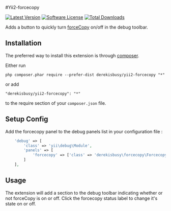 #Yii2-forcecopy

[![Latest Version](https://img.shields.io/github/release/derekisbusy/forcecopy.svg?style=plastic)]()
[![Software License](https://img.shields.io/badge/license-BSD-brightgreen.svg?style=flat-square)](LICENSE.md)
[![Total Downloads](https://img.shields.io/packagist/dt/derekisbusy/yii2-forcecopy.svg?style=flat-square)](https://packagist.org/packages/derekisbusy/yii2-forcecopy)


Adds a button to quickly turn [forceCopy](http://www.yiiframework.com/doc-2.0/yii-web-assetmanager.html#$forceCopy-detail) on/off in the debug toolbar.

Installation
------------

The preferred way to install this extension is through [composer](http://getcomposer.org/download/).

Either run

```
php composer.phar require --prefer-dist derekisbusy/yii2-forcecopy "*"
```

or add

```
"derekisbusy/yii2-forcecopy": "*"
```

to the require section of your `composer.json` file.


Setup Config
------------

Add the forcecopy panel to the debug panels list in your configuration file  :

```php
    'debug' => [
        'class' => 'yii\debug\Module',
        'panels' => [
            'forcecopy' => ['class' => 'derekisbusy\forcecopy\ForcecopyPanel']
        ]
    ],
```

Usage
-----

The extension will add a section to the debug toolbar indicating whether or not forceCopy is on or off. 
Click the forcecopy status label to change it's state on or off.
